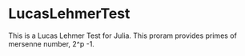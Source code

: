 # LucasLehmerTest

This is a Lucas Lehmer Test for Julia.
This proram provides primes of mersenne number, 2^p -1.